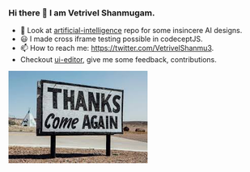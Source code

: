 ### Hi there 👋 I am Vetrivel Shanmugam.

- 🌱 Look at [artificial-intelligence](https://github.com/imvetri/artificial-intelligence) repo for some insincere AI designs.
- 😃 I made cross iframe testing possible in codeceptJS.
- 📫 How to reach me: https://twitter.com/VetrivelShanmu3.
- Checkout [ui-editor](https://github.com/imvetri/ui-editor), give me some feedback, contributions.



![](https://github.com/imvetri/imvetri/blob/master/download.jpeg)

